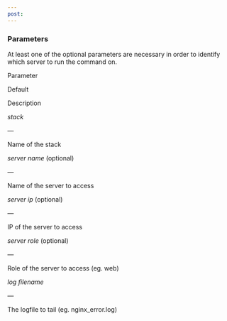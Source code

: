 ```yaml
---
post: 
---
```


### Parameters

At least one of the optional parameters are necessary in order to identify which server to run the command on.



    

        

            
Parameter

            
Default

            
Description

        

    

    

        

            
_stack_

            
&mdash;

            
Name of the stack

        

        

            
_server name_ (optional)

            
&mdash;

            
Name of the server to access

        

        

            
_server ip_ (optional)

            
&mdash;

            
IP of the server to access

        

        

            
_server role_ (optional)

            
&mdash;

            
Role of the server to access (eg. web)

        

        

            
_log filename_

            
&mdash;

            
The logfile to tail (eg. nginx_error.log)

        
        
    




